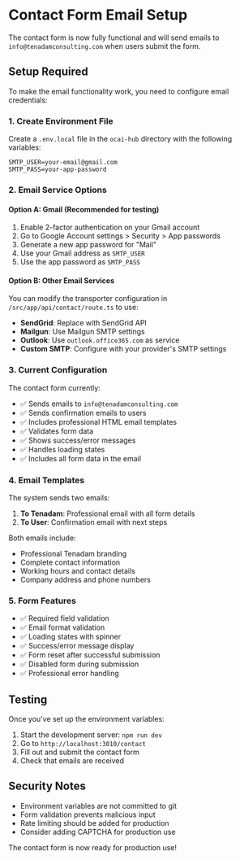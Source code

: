 # Contact Form Email Setup

The contact form is now fully functional and will send emails to `info@tenadamconsulting.com` when users submit the form.

## Setup Required

To make the email functionality work, you need to configure email credentials:

### 1. Create Environment File

Create a `.env.local` file in the `ocai-hub` directory with the following variables:

```env
SMTP_USER=your-email@gmail.com
SMTP_PASS=your-app-password
```

### 2. Email Service Options

#### Option A: Gmail (Recommended for testing)
1. Enable 2-factor authentication on your Gmail account
2. Go to Google Account settings > Security > App passwords
3. Generate a new app password for "Mail"
4. Use your Gmail address as `SMTP_USER`
5. Use the app password as `SMTP_PASS`

#### Option B: Other Email Services
You can modify the transporter configuration in `/src/app/api/contact/route.ts` to use:
- **SendGrid**: Replace with SendGrid API
- **Mailgun**: Use Mailgun SMTP settings
- **Outlook**: Use `outlook.office365.com` as service
- **Custom SMTP**: Configure with your provider's SMTP settings

### 3. Current Configuration

The contact form currently:
- ✅ Sends emails to `info@tenadamconsulting.com`
- ✅ Sends confirmation emails to users
- ✅ Includes professional HTML email templates
- ✅ Validates form data
- ✅ Shows success/error messages
- ✅ Handles loading states
- ✅ Includes all form data in the email

### 4. Email Templates

The system sends two emails:
1. **To Tenadam**: Professional email with all form details
2. **To User**: Confirmation email with next steps

Both emails include:
- Professional Tenadam branding
- Complete contact information
- Working hours and contact details
- Company address and phone numbers

### 5. Form Features

- ✅ Required field validation
- ✅ Email format validation
- ✅ Loading states with spinner
- ✅ Success/error message display
- ✅ Form reset after successful submission
- ✅ Disabled form during submission
- ✅ Professional error handling

## Testing

Once you've set up the environment variables:
1. Start the development server: `npm run dev`
2. Go to `http://localhost:3010/contact`
3. Fill out and submit the contact form
4. Check that emails are received

## Security Notes

- Environment variables are not committed to git
- Form validation prevents malicious input
- Rate limiting should be added for production
- Consider adding CAPTCHA for production use

The contact form is now ready for production use!
